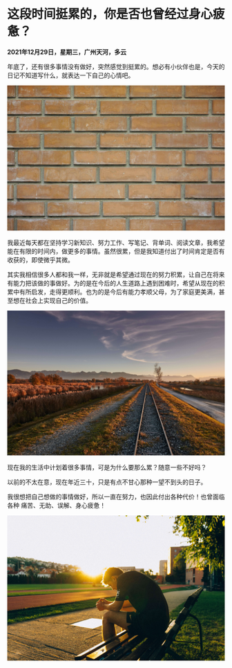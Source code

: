 # 这段时间挺累的，你是否也曾经过身心疲惫？

**2021年12月29日，星期三，广州天河，多云**

年底了，还有很多事情没有做好，突然感觉到挺累的。想必有小伙伴也是，今天的日记不知道写什么，就表达一下自己的心情吧。


![211229-01.jpg](../img/211229-01.jpg)


我最近每天都在坚持学习新知识、努力工作、写笔记、背单词、阅读文章，我希望能在有限的时间内，做更多的事情。虽然很累，但是我知道付出了时间肯定是否有收获的，即使微乎其微。


其实我相信很多人都和我一样，无非就是希望通过现在的努力积累，让自己在将来有能力把该做的事做好。为的是在今后的人生道路上遇到困难时，希望从现在的积累中有所启发，走得更顺利。也为的是今后有能力孝顺父母，为了家庭更美满，甚至想在社会上实现自己的价值。


![211229-02.jpg](../img/211229-02.jpg)


现在我的生活中计划着很多事情，可是为什么要那么累？随意一些不好吗？


以前的不太在意，现在年近三十，只是有点不甘心那种一望不到头的日子。



我很想把自己想做的事情做好，所以一直在努力，也因此付出各种代价！也曾面临各种 痛苦、无助、误解、身心疲惫！


![211229-03.jpg](../img/211229-03.jpg)